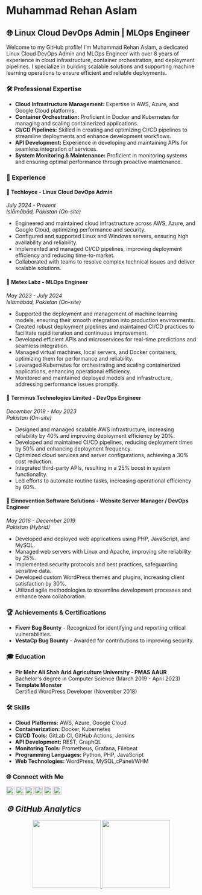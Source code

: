 # Muhammad Rehan Aslam

## 🌐 Linux Cloud DevOps Admin | MLOps Engineer

Welcome to my GitHub profile! I’m Muhammad Rehan Aslam, a dedicated Linux Cloud DevOps Admin and MLOps Engineer with over 8 years of experience in cloud infrastructure, container orchestration, and deployment pipelines. I specialize in building scalable solutions and supporting machine learning operations to ensure efficient and reliable deployments.

### 🛠️ Professional Expertise

- **Cloud Infrastructure Management:** Expertise in AWS, Azure, and Google Cloud platforms.
- **Container Orchestration:** Proficient in Docker and Kubernetes for managing and scaling containerized applications.
- **CI/CD Pipelines:** Skilled in creating and optimizing CI/CD pipelines to streamline deployments and enhance development workflows.
- **API Development:** Experience in developing and maintaining APIs for seamless integration of services.
- **System Monitoring & Maintenance:** Proficient in monitoring systems and ensuring optimal performance through proactive maintenance.

### 💼 Experience

#### 🏢 **Techloyce** - Linux Cloud DevOps Admin
*July 2024 - Present*  
*Islāmābād, Pakistan (On-site)*

- Engineered and maintained cloud infrastructure across AWS, Azure, and Google Cloud, optimizing performance and security.
- Configured and supported Linux and Windows servers, ensuring high availability and reliability.
- Implemented and managed CI/CD pipelines, improving deployment efficiency and reducing time-to-market.
- Collaborated with teams to resolve complex technical issues and deliver scalable solutions.

#### 🏢 **Metex Labz** - MLOps Engineer
*May 2023 - July 2024*  
*Islāmābād, Pakistan (On-site)*

- Supported the deployment and management of machine learning models, ensuring their smooth integration into production environments.
- Created robust deployment pipelines and maintained CI/CD practices to facilitate rapid iteration and continuous improvement.
- Developed efficient APIs and microservices for real-time predictions and seamless integration.
- Managed virtual machines, local servers, and Docker containers, optimizing them for performance and reliability.
- Leveraged Kubernetes for orchestrating and scaling containerized applications, enhancing operational efficiency.
- Monitored and maintained deployed models and infrastructure, addressing performance issues promptly.

#### 🏢 **Terminus Technologies Limited** - DevOps Engineer
*December 2019 - May 2023*  
*Pakistan (On-site)*

- Designed and managed scalable AWS infrastructure, increasing reliability by 40% and improving deployment efficiency by 20%.
- Developed and maintained CI/CD pipelines, reducing deployment times by 50% and enhancing deployment frequency.
- Optimized cloud services and server configurations, achieving a 30% cost reduction.
- Integrated third-party APIs, resulting in a 25% boost in system functionality.
- Led efforts to automate routine tasks, increasing operational efficiency by 60%.

#### 🏢 **Einnovention Software Solutions** - Website Server Manager / DevOps Engineer
*May 2016 - December 2019*  
*Pakistan (Hybrid)*

- Developed and deployed web applications using PHP, JavaScript, and MySQL.
- Managed web servers with Linux and Apache, improving site reliability by 25%.
- Implemented security protocols and best practices, safeguarding sensitive data.
- Developed custom WordPress themes and plugins, increasing client satisfaction by 30%.
- Utilized agile methodologies to streamline development processes and enhance team collaboration.

### 🏆 Achievements & Certifications

- **Fiverr Bug Bounty** - Recognized for identifying and reporting critical vulnerabilities.
- **VestaCp Bug Bounty** - Awarded for contributions to improving security.

### 🎓 Education

- **Pir Mehr Ali Shah Arid Agriculture University - PMAS AAUR**  
  Bachelor's degree in Computer Science (March 2019 - April 2023)
- **Template Monster**  
  Certified WordPress Developer (November 2018)

### 🛠️ Skills

- **Cloud Platforms:** AWS, Azure, Google Cloud
- **Containerization:** Docker, Kubernetes
- **CI/CD Tools:** GitLab CI, GitHub Actions, Jenkins
- **API Development:** REST, GraphQL
- **Monitoring Tools:** Prometheus, Grafana, Filebeat
- **Programming Languages:** Python, PHP, JavaScript
- **Web Technologies:** WordPress, MySQL,cPanel/WHM

### 🌐 Connect with Me
[<img align="left" alt="LinkedIn" width="22px" src="https://cdn-icons-png.flaticon.com/512/174/174857.png" />][linkedin]
[<img align="left" alt="Instagram" width="22px" src="https://cdn-icons-png.flaticon.com/512/2111/2111463.png" />][instagram]
[<img align="left" alt="Twitter" width="22px" src="https://cdn-icons-png.flaticon.com/512/733/733579.png" />][twitter]
[<img align="left" alt="Facebook" width="22px" src="https://cdn-icons-png.flaticon.com/512/124/124010.png" />][facebook]
[<img align="left" alt="YouTube" width="22px" src="https://cdn-icons-png.flaticon.com/512/174/174883.png" />][youtube]
[<img align="left" alt="TikTok" width="22px" src="https://cdn-icons-png.flaticon.com/512/3669/3669950.png" />][tiktok]

<br />

<h2><i>⚙️ GitHub Analytics</i></h2>

<p align="center">
<a href="https://github.com/ranareehanaslam">
  <img height="180em"  src="https://github-readme-stats-eight-theta.vercel.app/api/top-langs/?username=ranareehanaslam&layout=compact&langs_count=8&theme=algolia"/>
</a>
  <img height="180em" src="https://github-readme-streak-stats.herokuapp.com/?user=ranareehanaslam&show_icons=true&locale=en&layout=demo&theme=merko&hide_border=true" />
</p>

<!-- Actual links to your social media accounts -->
[instagram]: https://instagram.com/ranareehanaslam
[linkedin]: https://linkedin.com/in/ranareehanaslam
[facebook]: https://facebook.com/ranareehanaslam
[twitter]: https://twitter.com/ranareehanaslam
[youtube]: https://www.youtube.com/@ranareehanaslam
[tiktok]: https://tiktok.com/@ranareehanaslam
